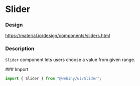 # Slider

### Design
<a href="https://material.io/design/components/sliders.html" target="_blank">https://material.io/design/components/sliders.html</a>

### Description
`Slider` component lets users choose a value from given range.

### Import
```js
import { Slider } from "@webiny/ui/Slider";
```